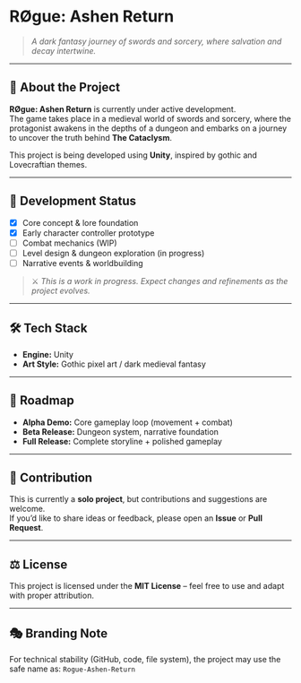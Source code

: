# RØgue: Ashen Return

> *A dark fantasy journey of swords and sorcery, where salvation and decay intertwine.*  

---

## 📖 About the Project
**RØgue: Ashen Return** is currently under active development.  
The game takes place in a medieval world of swords and sorcery, where the protagonist awakens in the depths of a dungeon and embarks on a journey to uncover the truth behind **The Cataclysm**.

This project is being developed using **Unity**, inspired by gothic and Lovecraftian themes.

---

## 🚧 Development Status
- [x] Core concept & lore foundation  
- [x] Early character controller prototype  
- [ ] Combat mechanics (WIP)  
- [ ] Level design & dungeon exploration (in progress)  
- [ ] Narrative events & worldbuilding  

> ⚔️ *This is a work in progress. Expect changes and refinements as the project evolves.*

---

## 🛠️ Tech Stack
- **Engine:** Unity 
- **Art Style:** Gothic pixel art / dark medieval fantasy  

---

## 📌 Roadmap
- **Alpha Demo:** Core gameplay loop (movement + combat)  
- **Beta Release:** Dungeon system, narrative foundation  
- **Full Release:** Complete storyline + polished gameplay  

---

## 🤝 Contribution
This is currently a **solo project**, but contributions and suggestions are welcome.  
If you’d like to share ideas or feedback, please open an **Issue** or **Pull Request**.

---

## ⚖️ License
This project is licensed under the **MIT License** – feel free to use and adapt with proper attribution.

---

## 🎭 Branding Note
For technical stability (GitHub, code, file system), the project may use the safe name as:
```Rogue-Ashen-Return```
